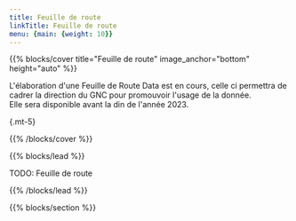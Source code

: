 ```yaml
---
title: Feuille de route
linkTitle: Feuille de route
menu: {main: {weight: 10}}
---
```


{{% blocks/cover title="Feuille de route" image_anchor="bottom" height="auto" %}}

L'élaboration d'une Feuille de Route Data est en cours, celle ci permettra de cadrer la direction du GNC pour promouvoir l'usage de la donnée.  
Elle sera disponible avant la din de l'année 2023.

{.mt-5}

{{% /blocks/cover %}}

{{% blocks/lead %}}

TODO: Feuille de route

{{% /blocks/lead %}}

{{% blocks/section %}}

<!-- # This is another section
{.text-center}

{{% /blocks/section %}}

{{% blocks/section %}}

# This is another section
{.text-center}

{{% /blocks/section %}} -->